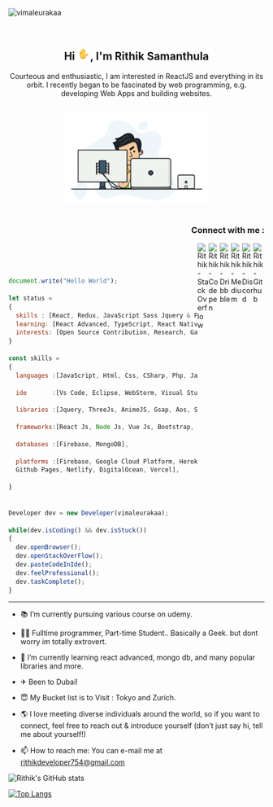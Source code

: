 <p align="left"> <img src="https://komarev.com/ghpvc/?username=vimaleurakaa&color=brightgreen" alt="vimaleurakaa" /> </p><br>
<h2 align="center">Hi <img src="https://github.com/code2rithik/code2rithik/blob/main/wave-animated.gif" width="25px">, I'm Rithik Samanthula</h2>
<p align="center">Courteous and enthusiastic, I am interested in ReactJS and everything in its orbit. I recently began to be fascinated by web programming, e.g. developing Web Apps and building websites.</p>

<p align="center">
<br><img src="https://github.com/code2rithik/code2rithik/blob/main/dev.gif" width="280px"><br><br>
</p>

<h3 align="right">Connect with me :</h3>

<a href="https://www.github.com/code2rithik/" target="_blank">
  <img align="right" alt="Rithik - Github" width="22px" src="http://iconsetc.com/icons-watermarks/flat-rounded-square-white-on-black/social-media/social-media_github/social-media_github_flat-rounded-square-white-on-black_512x512.png"/>
</a>
<a href="https://discord.gg/AFg7tK4gtk" target="_blank">
  <img align="right" alt="Rithik - Discord" width="22px" src="https://www.freepnglogos.com/uploads/discord-logo-png/discord-logo-logodownload-download-logotipos-1.png"/>
</a>
<a href="https://rithikjs.medium.com/" target="_blank">
  <img align="right"  alt="Rithik - Medium" src="https://upload.wikimedia.org/wikipedia/commons/thumb/e/ec/Medium_logo_Monogram.svg/1200px-Medium_logo_Monogram.svg.png" width="22px">
</a>
<a href="https://www.dribbble.com/code2rithik/" target="_blank">
  <img align="right" alt="Rithik - Dribbble" width="22px" src="https://seeklogo.com/images/D/dribbble-logo-143FF96D65-seeklogo.com.png"/>
</a>
<a href="https://codepen.io/code2rithik" target="_blank">
  <img align="right" alt="Rithik - Codepen" width="22px" src="https://img.icons8.com/windows/64/000000/codepen.png"/>
</a>
<a href="https://stackoverflow.com/users/15028773/rithik-samanthula?tab=profile" target="_blank">
  <img align="right" alt="Rithik - StackOverflow" width="22px" src="https://upload.wikimedia.org/wikipedia/commons/thumb/e/ef/Stack_Overflow_icon.svg/768px-Stack_Overflow_icon.svg.png"/>
</a>
<br/>
<br/>

```js

document.write("Hello World");

let status =
{
  skills : [React, Redux, JavaScript Sass Jquery & Firebase],
  learning: [React Advanced, TypeScript, React Native, MongoDB, NodeJS, ExpressJS, SparkAR],
  interests: [Open Source Contribution, Research, Games, Unity, Ar - Vr]
}

const skills =
{
  languages :[JavaScript, Html, Css, CSharp, Php, Java],

  ide       :[Vs Code, Eclipse, WebStorm, Visual Studio, Android Studio, Sublime, Notepad++],

  libraries :[Jquery, ThreeJs, AnimeJS, Gsap, Aos, SlickJS, Parcel, Gatsby, Webpack],

  frameworks:[React Js, Node Js, Vue Js, Bootstrap, Ionic, Framework7, ReactStrap, MaterialUI],

  databases :[Firebase, MongoDB],

  platforms :[Firebase, Google Cloud Platform, Heroku, Amazon Web Services,
  Github Pages, Netlify, DigitalOcean, Vercel],

}


Developer dev = new Developer(vimaleurakaa);

while(dev.isCoding() && dev.isStuck())
{
  dev.openBrowser();
  dev.openStackOverFlow();
  dev.pasteCodeInIde();
  dev.feelProfessional();
  dev.taskComplete();
}


```

---

- 📚 I’m currently pursuing various course on udemy.
- 👨‍💻 Fulltime programmer, Part-time Student.. Basically a Geek. but dont worry im totally extrovert.
- 🌱 I’m currently learning react advanced, mongo db, and many popular libraries and more.
- ✈ Been to Dubai!
- 😇 My Bucket list is to Visit : Tokyo and Zurich.
- 🌎 I love meeting diverse individuals around the world, so if you want to connect, feel free to reach out & introduce yourself (don’t just say hi, tell me about yourself!)

- 📫 How to reach me: You can e-mail me at rithikdeveloper754@gmail.com

![Rithik's GitHub stats](https://github-readme-stats.vercel.app/api?username=code2rithik&theme=algolia&show_icons=true)
  <!-- Change the `github-readme-stats.anuraghazra1.vercel.app` to `github-readme-stats.vercel.app`  -->
[![Top Langs](https://github-readme-stats.vercel.app/api/top-langs/?username=code2rithik&layout=compact)](https://github.com/anuraghazra/github-readme-stats)
</a>
</a>

